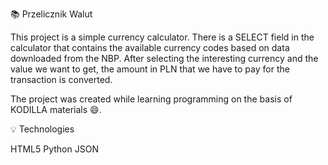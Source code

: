 📚 Przelicznik Walut

This project is a simple currency calculator. 
There is a SELECT field in the calculator that contains the available currency codes based on data downloaded from the NBP. 
After selecting the interesting currency and the value we want to get, the amount in PLN that we have to pay for the transaction is converted.

The project was created while learning programming on the basis of KODILLA materials 😄.

 
💡 Technologies

HTML5 Python JSON



